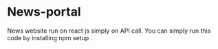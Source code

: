 # News-portal
News website run on react js simply on API call. You can simply run this code by installing npm setup .
